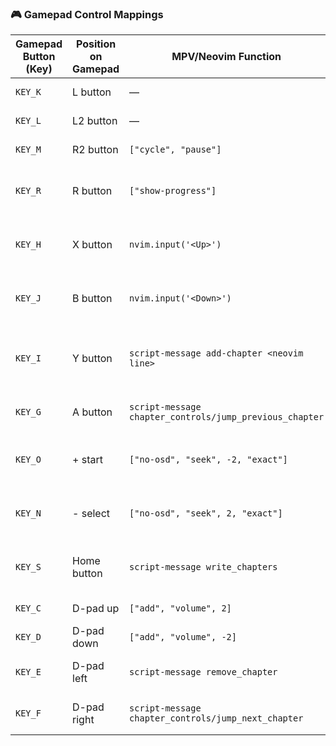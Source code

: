 ### 🎮 Gamepad Control Mappings

| Gamepad Button (Key) | Position on Gamepad | MPV/Neovim Function                                     | Description                               |
| -------------------- | ------------------- | ------------------------------------------------------- | ----------------------------------------- |
| `KEY_K`              | L button            | —                                                       | (Unassigned in script)                    |
| `KEY_L`              | L2 button           | —                                                       | (Unassigned in script)                    |
| `KEY_M`              | R2 button           | `["cycle", "pause"]`                                    | Toggle MPV pause/play                     |
| `KEY_R`              | R button            | `["show-progress"]`                                     | Show MPV's on-screen progress bar         |
| `KEY_H`              | X button            | `nvim.input('<Up>')`                                    | Move Neovim cursor up one line            |
| `KEY_J`              | B button            | `nvim.input('<Down>')`                                  | Move Neovim cursor down one line          |
| `KEY_I`              | Y button            | `script-message add-chapter <neovim line>`              | Send current Neovim line as chapter title |
| `KEY_G`              | A button            | `script-message chapter_controls/jump_previous_chapter` | Move MPV to previous chapter              |
| `KEY_O`              | + start             | `["no-osd", "seek", -2, "exact"]`                       | Seek backward 2 seconds without OSD       |
| `KEY_N`              | - select            | `["no-osd", "seek", 2, "exact"]`                        | Seek forward 2 seconds without OSD        |
| `KEY_S`              | Home button         | `script-message write_chapters`                         | Write chapters to .ffmetadata file        |
| `KEY_C`              | D-pad up            | `["add", "volume", 2]`                                  | Increase volume by 2                      |
| `KEY_D`              | D-pad down          | `["add", "volume", -2]`                                 | Decrease volume by 2                      |
| `KEY_E`              | D-pad left          | `script-message remove_chapter`                         | Remove the current chapter                |
| `KEY_F`              | D-pad right         | `script-message chapter_controls/jump_next_chapter`     | Move MPV to next chapter                  |
